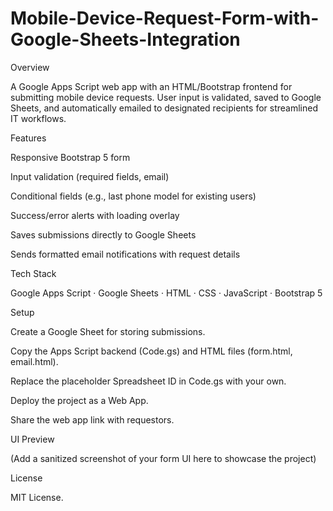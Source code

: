 # Mobile-Device-Request-Form-with-Google-Sheets-Integration

Overview

A Google Apps Script web app with an HTML/Bootstrap frontend for submitting mobile device requests. User input is validated, saved to Google Sheets, and automatically emailed to designated recipients for streamlined IT workflows.

Features

Responsive Bootstrap 5 form

Input validation (required fields, email)

Conditional fields (e.g., last phone model for existing users)

Success/error alerts with loading overlay

Saves submissions directly to Google Sheets

Sends formatted email notifications with request details

Tech Stack

Google Apps Script · Google Sheets · HTML · CSS · JavaScript · Bootstrap 5

Setup

Create a Google Sheet for storing submissions.

Copy the Apps Script backend (Code.gs) and HTML files (form.html, email.html).

Replace the placeholder Spreadsheet ID in Code.gs with your own.

Deploy the project as a Web App.

Share the web app link with requestors.

UI Preview


(Add a sanitized screenshot of your form UI here to showcase the project)

License

MIT License.
